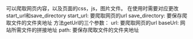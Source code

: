 可以爬取网页内容，以及页面的css，js，图片文件。
在使用时需要对应更改start_url和save_directory
start_url: 要爬取网页的url
save_directory: 要保存爬取文件的文件夹地址
方法getUrl的三个参数：
  url: 要爬取网页的url
  baseUrl: 网站所需文件的拼接地址
  path: 要保存爬取文件的文件夹地址
